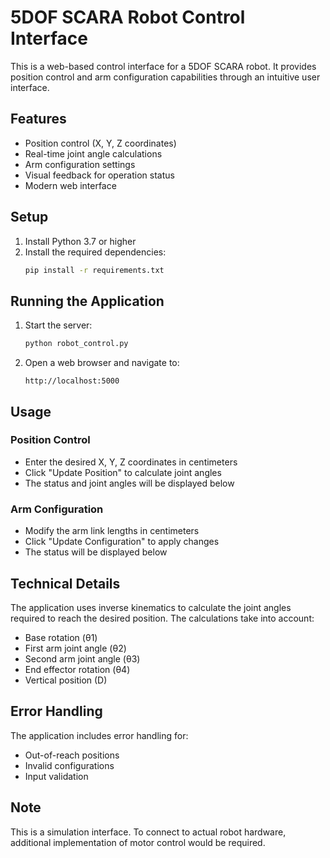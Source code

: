 # 5DOF SCARA Robot Control Interface

This is a web-based control interface for a 5DOF SCARA robot. It provides position control and arm configuration capabilities through an intuitive user interface.

## Features

- Position control (X, Y, Z coordinates)
- Real-time joint angle calculations
- Arm configuration settings
- Visual feedback for operation status
- Modern web interface

## Setup

1. Install Python 3.7 or higher
2. Install the required dependencies:
   ```bash
   pip install -r requirements.txt
   ```

## Running the Application

1. Start the server:
   ```bash
   python robot_control.py
   ```
2. Open a web browser and navigate to:
   ```
   http://localhost:5000
   ```

## Usage

### Position Control

- Enter the desired X, Y, Z coordinates in centimeters
- Click "Update Position" to calculate joint angles
- The status and joint angles will be displayed below

### Arm Configuration

- Modify the arm link lengths in centimeters
- Click "Update Configuration" to apply changes
- The status will be displayed below

## Technical Details

The application uses inverse kinematics to calculate the joint angles required to reach the desired position. The calculations take into account:

- Base rotation (θ1)
- First arm joint angle (θ2)
- Second arm joint angle (θ3)
- End effector rotation (θ4)
- Vertical position (D)

## Error Handling

The application includes error handling for:

- Out-of-reach positions
- Invalid configurations
- Input validation

## Note

This is a simulation interface. To connect to actual robot hardware, additional implementation of motor control would be required.
